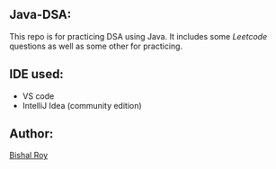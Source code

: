## Java-DSA:
This repo is for practicing DSA using Java. It includes some *Leetcode* questions as well as some other for practicing.

## IDE used:
- VS code
- IntelliJ Idea (community edition)

## Author:
[Bishal Roy](https://github.com/bishalr0y)
